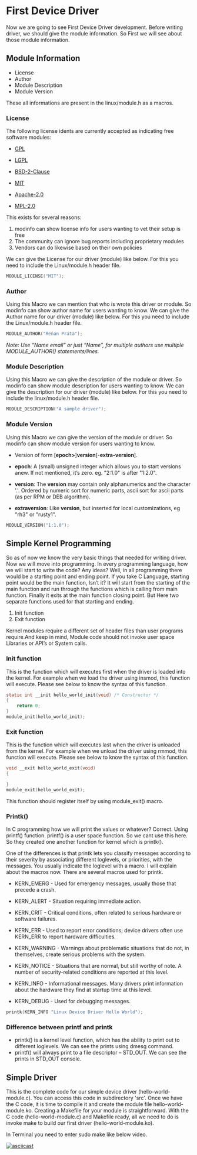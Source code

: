 # First Device Driver #

Now we are going to see First Device Driver development. Before writing driver, we should give the module information. So First we will see about those module information.

## Module Information ##

* License
* Author
* Module Description
* Module Version

These all informations are present in the linux/module.h as a macros.

### License ###

The following license idents are currently accepted as indicating free software modules:

* [GPL](https://opensource.org/licenses/gpl-license)

* [LGPL](https://opensource.org/licenses/lgpl-license)

* [BSD-2-Clause](https://opensource.org/licenses/BSD-3-Clause)

* [MIT](https://opensource.org/licenses/MIT)

* [Apache-2.0](https://opensource.org/licenses/Apache-2.0)

* [MPL-2.0](https://opensource.org/licenses/MPL-2.0)

This exists for several reasons:

1. modinfo can show license info for users wanting to vet their setup is free
2. The community can ignore bug reports including proprietary modules
3. Vendors can do likewise based on their own policies

We can give the License for our driver (module) like below. For this you need to include the Linux/module.h header file.

```C
MODULE_LICENSE("MIT");
```

### Author ###
Using this Macro we can mention that who is wrote this driver or module. So modinfo can show author name for users wanting to know. We can give the Author name for our driver (module) like below. For this you need to include the Linux/module.h header file.

```C
MODULE_AUTHOR("Renan Prata");
```

*Note: Use “Name *email*” or just “Name”, for multiple authors use multiple MODULE_AUTHOR() statements/lines.*

### Module Description ###
Using this Macro we can give the description of the module or driver. So modinfo can show module description for users wanting to know. We can give the description for our driver (module) like below. For this you need to include the linux/module.h header file.

```C
MODULE_DESCRIPTION("A sample driver");
```

### Module Version ###
Using this Macro we can give the version of the module or driver. So modinfo can show module version for users wanting to know.

* Version of form [**epoch>**]**version**[-**extra-version**].

* **epoch**: A (small) unsigned integer which allows you to start versions anew. If not mentioned, it’s zero. eg. "2:1.0" is after "1:2.0".

* **version**: The **version** may contain only alphanumerics and the character '.'. Ordered by numeric sort for numeric parts, ascii sort for ascii parts (as per RPM or DEB algorithm).

* **extraversion**: Like **version**, but inserted for local customizations, eg "rh3" or "rusty1".

```C
MODULE_VERSION("1:1.0");
```

## Simple Kernel Programming ##
So as of now we know the very basic things that needed for writing driver. Now we will move into programming. In every programming language, how we will start to write the code? Any ideas? Well, in all programming there would be a starting point and ending point. If you take C Language, starting point would be the main function, Isn’t it? It will start from the starting of the main function and run through the functions which is calling from main function. Finally it exits at the main function closing point. But Here two separate functions used for that starting and ending.

1. Init function
2. Exit function

Kernel modules require a different set of header files than user programs require.And keep in mind, Module code should not invoke user space Libraries or API’s or System calls.

### Init function ###
This is the function which will executes first when the driver is loaded into the kernel. For example when we load the driver using insmod, this function will execute. Please see below to know the syntax of this function.

```C
static int __init hello_world_init(void) /* Constructor */
{
    return 0;
}
module_init(hello_world_init);
```

### Exit function ###
This is the function which will executes last when the driver is unloaded from the kernel. For example when we unload the driver using rmmod, this function will execute. Please see below to know the syntax of this function.

```C
void __exit hello_world_exit(void)
{

}
module_exit(hello_world_exit);
```

This function should register itself by using module_exit() macro.

### Printk() ###
In C programming how we will print the values or whatever? Correct. Using printf() function. printf() is a user space function. So we cant use this here. So they created one another function for kernel which is printk().

One of the differences is that printk lets you classify messages according to their severity by associating different loglevels, or priorities, with the messages. You usually indicate the loglevel with a macro. I will explain about the macros now. There are several macros used for printk.

* KERN_EMERG - Used for emergency messages, usually those that precede a crash.

* KERN_ALERT - Situation requiring immediate action.

* KERN_CRIT - Critical conditions, often related to serious hardware or software failures.

* KERN_ERR - Used to report error conditions; device drivers often use KERN_ERR to report hardware difficulties.

* KERN_WARNING - Warnings about problematic situations that do not, in themselves, create serious problems with the system.

* KERN_NOTICE - Situations that are normal, but still worthy of note. A number of security-related conditions are reported at this level.

* KERN_INFO - Informational messages. Many drivers print information about the hardware they find at startup time at this level.

* KERN_DEBUG - Used for debugging messages.

```C
printk(KERN_INFO "Linux Device Driver Hello World");
```

### Difference between printf and printk ###
* printk() is a kernel level function, which has the ability to print out to different loglevels. We can see the prints using dmesg command.
* printf() will always print to a file descriptor – STD_OUT. We can see the prints in STD_OUT console.

## Simple Driver ##

This is the complete code for our simple device driver (hello-world-module.c). You can access this code in subdirectory 'src'. Once we have the C code, it is time to compile it and create the module file hello-world-module.ko. Creating a Makefile for your module is straightforward. With the C code (hello-world-module.c) and Makefile ready, all we need to do is invoke make to build our first driver (hello-world-module.ko).

In Terminal you need to enter sudo make like below video.

[![asciicast](https://asciinema.org/a/T4FG5THwcMFRy7SGIeafbPACi.png)](https://asciinema.org/a/T4FG5THwcMFRy7SGIeafbPACi)


